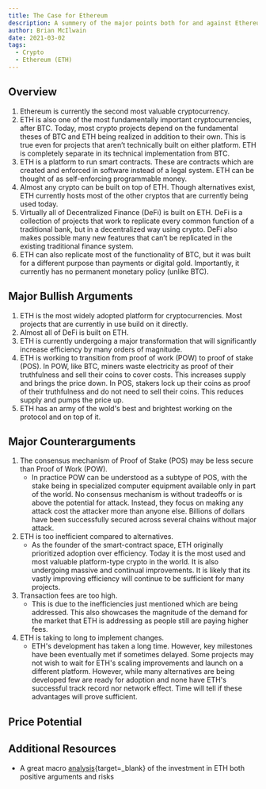 ```yaml
---
title: The Case for Ethereum
description: A summery of the major points both for and against Ethereum and cryptocurrencies in general.
author: Brian McIlwain
date: 2021-03-02
tags:
  - Crypto
  - Ethereum (ETH)
---
```


## Overview

1. Ethereum is currently the second most valuable cryptocurrency.
2. ETH is also one of the most fundamentally important cryptocurrencies, after BTC. Today, most crypto projects depend on the fundamental theses of BTC and ETH being realized in addition to their own. This is true even for projects that aren’t technically built on either platform. ETH is completely separate in its technical implementation from BTC.
3. ETH is a platform to run smart contracts. These are contracts which are created and enforced in software instead of a legal system. ETH can be thought of as self-enforcing programmable money.
4. Almost any crypto can be built on top of ETH. Though alternatives exist, ETH currently hosts most of the other cryptos that are currently being used today.
5. Virtually all of Decentralized Finance (DeFi) is built on ETH. DeFi is a collection of projects that work to replicate every common function of a traditional bank, but in a decentralized way using crypto. DeFi also makes possible many new features that can’t be replicated in the existing traditional finance system.
6. ETH can also replicate most of the functionality of BTC, but it was built for a different purpose than payments or digital gold. Importantly, it currently has no permanent monetary policy (unlike BTC).

## Major Bullish Arguments

1. ETH is the most widely adopted platform for cryptocurrencies. Most projects that are currently in use build on it directly.
2. Almost all of DeFi is built on ETH.
3. ETH is currently undergoing a major transformation that will significantly increase efficiency by many orders of magnitude.
4. ETH is working to transition from proof of work (POW) to proof of stake (POS). In POW, like BTC, miners waste electricity as proof of their truthfulness and sell their coins to cover costs. This increases supply and brings the price down. In POS, stakers lock up their coins as proof of their truthfulness and do not need to sell their coins. This reduces supply and pumps the price up.
5. ETH has an army of the wold's best and brightest working on the protocol and on top of it.

## Major Counterarguments

1. The consensus mechanism of Proof of Stake (POS) may be less secure than Proof of Work (POW).
   - In practice POW can be understood as a subtype of POS, with the stake being in specialized computer equipment available only in part of the world. No consensus mechanism is without tradeoffs or is above the potential for attack. Instead, they focus on making any attack cost the attacker more than anyone else. Billions of dollars have been successfully secured across several chains without major attack.
2. ETH is too inefficient compared to alternatives.
   - As the founder of the smart-contract space, ETH originally prioritized adoption over efficiency. Today it is the most used and most valuable platform-type crypto in the world. It is also undergoing massive and continual improvements. It is likely that its vastly improving efficiency will continue to be sufficient for many projects.
3. Transaction fees are too high.
   - This is due to the inefficiencies just mentioned which are being addressed. This also showcases the magnitude of the demand for the market that ETH is addressing as people still are paying higher fees.
4. ETH is taking to long to implement changes.
   - ETH's development has taken a long time. However, key milestones have been eventually met if sometimes delayed. Some projects may not wish to wait for ETH's scaling improvements and launch on a different platform. However, while many alternatives are being developed few are ready for adoption and none have ETH's successful track record nor network effect. Time will tell if these advantages will prove sufficient.

## Price Potential

## Additional Resources

- A great macro [analysis](https://www.youtube.com/watch?v=Dul7G-dVTic){target=\_blank} of the investment in ETH both positive arguments and risks
